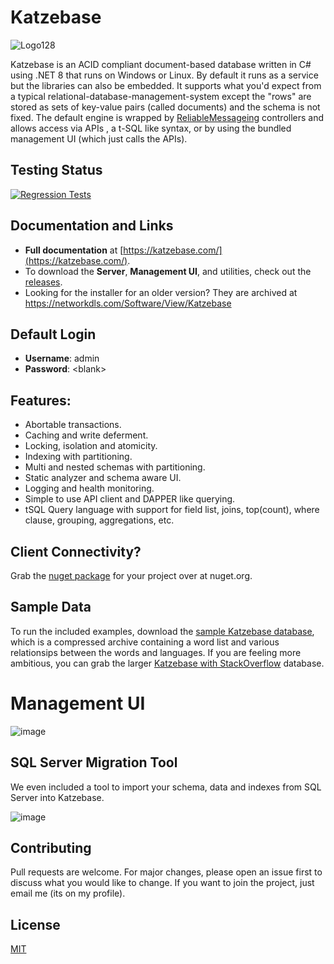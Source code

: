 # Katzebase
![Logo128](https://github.com/NTDLS/NTDLS.Katzebase.Server/assets/11428567/fa827156-4d19-4803-860f-aa0ef3a5151d)

Katzebase is an ACID compliant document-based database written in C# using .NET 8 that runs on Windows or Linux. By default it runs as a service but the libraries can also be embedded. It supports what you'd expect from a typical relational-database-management-system except the "rows" are stored as sets of key-value pairs (called documents) and the schema is not fixed. The default engine is wrapped by [ReliableMessageing](https://github.com/NTDLS/NTDLS.ReliableMessaging) controllers and allows access via APIs , a t-SQL like syntax, or by using the bundled management UI (which just calls the APIs).

## Testing Status
[![Regression Tests](https://github.com/NTDLS/Katzebase/actions/workflows/%20Regression%20Tests.yaml/badge.svg)](https://github.com/NTDLS/Katzebase/actions/workflows/%20Regression%20Tests.yaml)

## Documentation and Links
- **Full documentation** at [https://katzebase.com/](https://katzebase.com/).
- To download the **Server**, **Management UI**, and utilities, check out the [releases](https://github.com/NTDLS/Katzebase/releases).
- Looking for the installer for an older version? They are archived at https://networkdls.com/Software/View/Katzebase

## Default Login
 - **Username**: admin
 - **Password**: \<blank\>

## Features:
- Abortable transactions.
- Caching and write deferment.
- Locking, isolation and atomicity.
- Indexing with partitioning.
- Multi and nested schemas with partitioning.
- Static analyzer and schema aware UI.
- Logging and health monitoring.
- Simple to use API client and DAPPER like querying.
- tSQL Query language with support for field list, joins, top(count), where clause, grouping, aggregations, etc.

## Client Connectivity?
Grab the [nuget package](https://www.nuget.org/packages/NTDLS.Katzebase.Api/) for your project over at nuget.org.

## Sample Data
To run the included examples, download the [sample Katzebase database]( https://katzebase.com/Download/Katzebase.zip), which is a compressed archive containing a word list and various relationsips between the words and languages.
If you are feeling more ambitious, you can grab the larger [Katzebase with StackOverflow](https://katzebase.com/WWWRoot/Download/Katzebase%20with%20StackOverflow.7z) database.

# Management UI
![image](https://github.com/user-attachments/assets/6e6f337c-e30c-436c-94bd-182211e4054a)

## SQL Server Migration Tool
We even included a tool to import your schema, data and indexes from SQL Server into Katzebase.

![image](https://github.com/user-attachments/assets/8bbbc47a-78b1-47f0-8fbb-c44962482d22)

## Contributing
Pull requests are welcome. For major changes, please open an issue first to discuss what you would like to change. If you want to join the project, just email me (its on my profile).

## License
[MIT](https://choosealicense.com/licenses/mit/)
